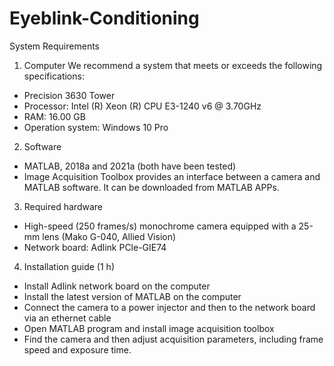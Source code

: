 # Eyeblink-Conditioning
System Requirements
1. Computer
 We recommend a system that meets or exceeds the following specifications: 
* Precision 3630 Tower 
* Processor: Intel (R) Xeon (R) CPU E3-1240 v6 @ 3.70GHz
* RAM: 16.00 GB
* Operation system: Windows 10 Pro
  
2. Software
* MATLAB, 2018a and 2021a (both have been tested)
* Image Acquisition Toolbox provides an interface between a camera and MATLAB software. It can be downloaded from MATLAB APPs. 

3. Required hardware 
* High-speed (250 frames/s) monochrome camera equipped with a 25-mm lens (Mako G-040, Allied Vision)
* Network board: Adlink PCle-GIE74

4. Installation guide (1 h)
* Install Adlink network board on the computer
* Install the latest version of MATLAB on the computer
* Connect the camera to a power injector and then to the network board via an ethernet cable
* Open MATLAB program and install image acquisition toolbox
* Find the camera and then adjust acquisition parameters, including frame speed and exposure time.
